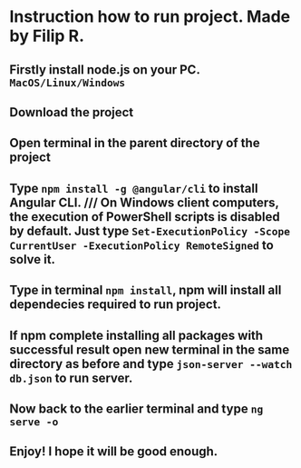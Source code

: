 # Instruction how to run project. Made by Filip R.
## Firstly install node.js on your PC. `MacOS/Linux/Windows`
## Download the project
## Open terminal in the parent directory of the project
## Type `npm install -g @angular/cli` to install Angular CLI. /// On Windows client computers, the execution of PowerShell scripts is disabled by default. Just type `Set-ExecutionPolicy -Scope CurrentUser -ExecutionPolicy RemoteSigned` to solve it.
## Type in terminal `npm install`, npm will install all dependecies required to run project.
## If npm complete installing all packages with successful result open new terminal in the same directory as before and type `json-server --watch db.json` to run server.
## Now back to the earlier terminal and type `ng serve -o`
## Enjoy! I hope it will be good enough.

